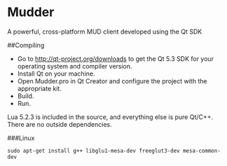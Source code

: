 Mudder
======

A powerful, cross-platform MUD client developed using the Qt SDK


##Compiling
* Go to http://qt-project.org/downloads to get the Qt 5.3 SDK for your operating system and compiler version.
* Install Qt on your machine.
* Open Mudder.pro in Qt Creator and configure the project with the appropriate kit.
* Build.
* Run.

Lua 5.2.3 is included in the source, and everything else is pure Qt/C++. There are no outside dependencies.

###Linux
```
sudo apt-get install g++ libglu1-mesa-dev freeglut3-dev mesa-common-dev
```
